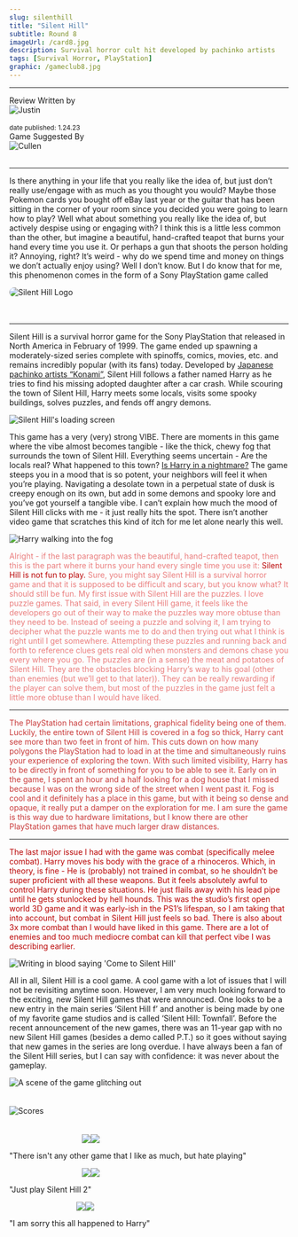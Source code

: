 ```yaml
---
slug: silenthill
title: "Silent Hill"
subtitle: Round 8
imageUrl: /card8.jpg
description: Survival horror cult hit developed by pachinko artists
tags: [Survival Horror, PlayStation]
graphic: /gameclub8.jpg
---
```

---
<div class="reviewinfo">
	
<div style=""><span>Review Written by</span>
<div class="reviewimg"><img src="/reviews/reviewjustin.png"
alt="Justin"/> </div><br>
<sub>date published: 1.24.23</sub></div>

<div style=""><span>Game Suggested By</span>
<div class="reviewimg"><img src="/reviews/reviewcullen.png"
alt="Cullen"/> </div><br></div>

</div>

---

Is there anything in your life that you really like the idea of, but just don’t really use/engage with as much as you thought you would? Maybe those Pokemon cards you bought off eBay last year or the guitar that has been sitting in the corner of your room since you decided you were going to learn how to play? Well what about something you really like the idea of, but actively despise using or engaging with? I think this is a little less common than the other, but imagine a beautiful, hand-crafted teapot that burns your hand every time you use it. Or perhaps a gun that shoots the person holding it? Annoying, right? It’s weird - why do we spend time and money on things we don’t actually enjoy using? Well I don’t know. But I do know that for me, this phenomenon comes in the form of a Sony PlayStation game called
<div class="reviewlogo"><img src="/reviews/silenthill/logo.gif"
alt="Silent Hill Logo" style="border-radius: 20px;"/></div><br><br />

---




Silent Hill is a survival horror game for the Sony PlayStation that released in North America in February of 1999. The game ended up spawning a moderately-sized series complete with spinoffs, comics, movies, etc. and remains incredibly popular (with its fans) today. Developed by [Japanese pachinko artists “Konami”](/reviews/silenthill/pachinko.png), Silent Hill follows a father named Harry as he tries to find his missing adopted daughter after a car crash. While scouring the town of Silent Hill, Harry meets some locals, visits some spooky buildings, solves puzzles, and fends off angry demons.
<div class="reviewsplit"><img src="/reviews/silenthill/loading.gif"
alt="Silent Hill's loading screen" /><div>

This game has a very (very) strong VIBE. There are moments in this game where the vibe almost becomes tangible - like the thick, chewy fog that surrounds the town of Silent Hill. Everything seems uncertain - Are the locals real? What happened to this town? [Is Harry in a nightmare?](/reviews/silenthill/dreaming.gif) The game steeps you in a mood that is so potent, your neighbors will feel it when you’re playing. Navigating a desolate town in a perpetual state of dusk is creepy enough on its own, but add in some demons and spooky lore and you’ve got yourself a tangible vibe. I can’t explain how much the mood of Silent Hill clicks with me - it just really hits the spot. There isn’t another video game that scratches this kind of itch for me let alone nearly this well. 
<div class="reviewsplit"><img src="/reviews/silenthill/fog.gif"
alt="Harry walking into the fog" /><div>

<span style="color:#ea7d7d;">Alright - if the last paragraph was the beautiful, hand-crafted teapot, then this is the part where it burns your hand every single time you use it: <span style="color:#ba0404;">Silent Hill is not fun to play.</span> Sure, you might say Silent Hill is a survival horror game and that it is supposed to be difficult and scary, but you know what? It should still be fun. My first issue with Silent Hill are the puzzles. I love puzzle games. That said, in every Silent Hill game, it feels like the developers go out of their way to make the puzzles way more obtuse than they need to be. Instead of seeing a puzzle and solving it, I am trying to decipher what the puzzle wants me to do and then trying out what I think is right until I get somewhere. Attempting these puzzles and running back and forth to reference clues gets real old when monsters and demons chase you every where you go. The puzzles are (in a sense) the meat and potatoes of Silent Hill. They are the obstacles blocking Harry’s way to his goal (other than enemies (but we’ll get to that later)). They can be really rewarding if the player can solve them, but most of the puzzles in the game just felt a little more obtuse than I would have liked. </span>

---

<span style="color:#c93a3a;">The PlayStation had certain limitations, graphical fidelity being one of them. Luckily, the entire town of Silent Hill is covered in a fog so thick, Harry cant see more than two feet in front of him. This cuts down on how many polygons the PlayStation had to load in at the time and simultaneously ruins your experience of exploring the town. With such limited visibility, Harry has to be directly in front of something for you to be able to see it. Early on in the game, I spent an hour and a half looking for a dog house that I missed because I was on the wrong side of the street when I went past it. Fog is cool and it definitely has a place in this game, but with it being so dense and opaque, it really put a damper on the exploration for me. I am sure the game is this way due to hardware limitations, but I know there are other PlayStation games that have much larger draw distances.</span>

---

<span style="color:#ba0404;">The last major issue I had with the game was combat (specifically melee combat). Harry moves his body with the grace of a rhinoceros. Which, in theory, is fine - He is (probably) not trained in combat, so he shouldn’t be super proficient with all these weapons. But it feels absolutely awful to control Harry during these situations. He just flails away with his lead pipe until he gets stunlocked by hell hounds. This was the studio’s first open world 3D game and it was early-ish in the PS1’s lifespan, so I am taking that into account, but combat in Silent Hill just feels so bad. There is also about 3x more combat than I would have liked in this game. There are a lot of enemies and too much mediocre combat can kill that perfect vibe I was describing earlier.</span>
<div class="reviewsplit"><img src="/reviews/silenthill/come.gif"
alt="Writing in blood saying 'Come to Silent Hill'" /><div>

All in all, Silent Hill is a cool game. A cool game with a lot of issues that I will not be revisiting anytime soon. However, I am very much looking forward to the exciting, new Silent Hill games that were announced. One looks to be a new entry in the main series ‘Silent Hill f’ and another is being made by one of my favorite game studios and is called ‘Silent Hill: Townfall’. Before the recent announcement of the new games, there was an 11-year gap with no new Silent Hill games (besides a demo called P.T.) so it goes without saying that new games in the series are long overdue. I have always been a fan of the Silent Hill series, but I can say with confidence: it was never about the gameplay. 





<div class="reviewsplit"><img src="/reviews/silenthill/squirm.gif"
alt="A scene of the game glitching out"/><div>
<br><br>

<div class="reviewsplit"><img src="/reviews/scores/scoresoutline.png"
alt="Scores" /><div>

<br>
<br>

<div class="scores" style=" width: 100%;">
	 
<div class="stars"><img src="/reviews/reviewjustin.png" style="margin-left: 26%;"><img src="/reviews/scores/2star.png"><p>"There isn't any other game that I like as much, but hate playing"</p></div>

<div class="cstars"><img src="/reviews/reviewcullen.png" style="margin-left: 26%;"><img src="/reviews/scores/2star.png"><p>"Just play Silent Hill 2"</p></div>

<div class="pstars"><img src="/reviews/reviewpatrick.png" style="margin-left: 24%;"><img src="/reviews/scores/3star.png"><p>"I am sorry this all happened to Harry"</p></div>

</div>
